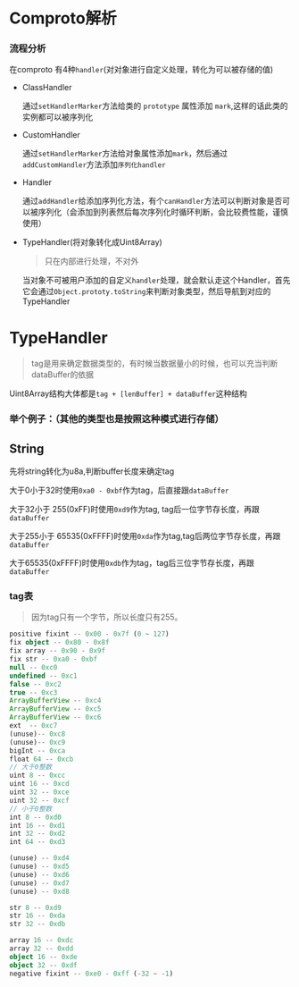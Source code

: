 # Comproto解析

### 流程分析

在comproto 有4种`handler`(对对象进行自定义处理，转化为可以被存储的值)

- ClassHandler
  
  通过`setHandlerMarker`方法给类的 `prototype` 属性添加 `mark`,这样的话此类的实例都可以被序列化

- CustomHandler
  
  通过`setHandlerMarker`方法给对象属性添加`mark`，然后通过`addCustomHandler`方法添加`序列化handler`

- Handler
  
  通过`addHandler`给添加序列化方法，有个`canHandler`方法可以判断对象是否可以被序列化（会添加到列表然后每次序列化时循环判断，会比较费性能，谨慎使用）

- TypeHandler(将对象转化成Uint8Array)
  
  > 只在内部进行处理，不对外
  
  当对象不可被用户添加的自定义`handler`处理，就会默认走这个Handler，首先它会通过`Object.prototy.toString`来判断对象类型，然后导航到对应的TypeHandler

# TypeHandler

> tag是用来确定数据类型的，有时候当数据量小的时候，也可以充当判断dataBuffer的依据

Uint8Array结构大体都是`tag + [lenBuffer] + dataBuffer`这种结构

### 举个例子：（其他的类型也是按照这种模式进行存储）

## String

先将string转化为u8a,判断buffer长度来确定tag

大于0小于32时使用`0xa0 - 0xbf`作为tag，后直接跟`dataBuffer`

大于32小于 255(0xFF)时使用`0xd9`作为tag, tag后一位字节存长度，再跟`dataBuffer`

大于255小于 65535(0xFFFF)时使用`0xda`作为tag,tag后两位字节存长度，再跟`dataBuffer`

大于65535(0xFFFF)时使用`0xdb`作为tag，tag后三位字节存长度，再跟`dataBuffer`

### tag表

> 因为tag只有一个字节，所以长度只有255。

```typescript
positive fixint -- 0x00 - 0x7f (0 ~ 127)
fix object -- 0x80 - 0x8f
fix array -- 0x90 - 0x9f
fix str -- 0xa0 - 0xbf
null -- 0xc0
undefined -- 0xc1
false -- 0xc2
true -- 0xc3
ArrayBufferView -- 0xc4
ArrayBufferView -- 0xc5
ArrayBufferView -- 0xc6
ext  -- 0xc7
(unuse)-- 0xc8
(unuse)-- 0xc9
bigInt -- 0xca
float 64 -- 0xcb
// 大于0整数
uint 8 -- 0xcc
uint 16 -- 0xcd
uint 32 -- 0xce
uint 32 -- 0xcf
// 小于0整数
int 8 -- 0xd0
int 16 -- 0xd1
int 32 -- 0xd2
int 64 -- 0xd3

(unuse) -- 0xd4
(unuse) -- 0xd5
(unuse) -- 0xd6
(unuse) -- 0xd7
(unuse) -- 0xd8

str 8 -- 0xd9
str 16 -- 0xda
str 32 -- 0xdb

array 16 -- 0xdc
array 32 -- 0xdd
object 16 -- 0xde
object 32 -- 0xdf
negative fixint -- 0xe0 - 0xff (-32 ~ -1)
```
